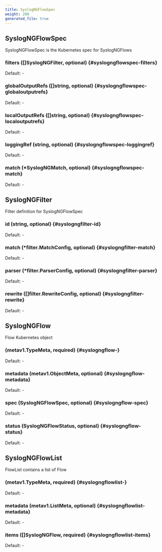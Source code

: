 ```yaml
---
title: SyslogNGFlowSpec
weight: 200
generated_file: true
---
```


## SyslogNGFlowSpec

SyslogNGFlowSpec is the Kubernetes spec for SyslogNGFlows

### filters ([]SyslogNGFilter, optional) {#syslogngflowspec-filters}

Default: -

### globalOutputRefs ([]string, optional) {#syslogngflowspec-globaloutputrefs}

Default: -

### localOutputRefs ([]string, optional) {#syslogngflowspec-localoutputrefs}

Default: -

### loggingRef (string, optional) {#syslogngflowspec-loggingref}

Default: -

### match (*SyslogNGMatch, optional) {#syslogngflowspec-match}

Default: -


## SyslogNGFilter

Filter definition for SyslogNGFlowSpec

### id (string, optional) {#syslogngfilter-id}

Default: -

### match (*filter.MatchConfig, optional) {#syslogngfilter-match}

Default: -

### parser (*filter.ParserConfig, optional) {#syslogngfilter-parser}

Default: -

### rewrite ([]filter.RewriteConfig, optional) {#syslogngfilter-rewrite}

Default: -


## SyslogNGFlow

Flow Kubernetes object

###  (metav1.TypeMeta, required) {#syslogngflow-}

Default: -

### metadata (metav1.ObjectMeta, optional) {#syslogngflow-metadata}

Default: -

### spec (SyslogNGFlowSpec, optional) {#syslogngflow-spec}

Default: -

### status (SyslogNGFlowStatus, optional) {#syslogngflow-status}

Default: -


## SyslogNGFlowList

FlowList contains a list of Flow

###  (metav1.TypeMeta, required) {#syslogngflowlist-}

Default: -

### metadata (metav1.ListMeta, optional) {#syslogngflowlist-metadata}

Default: -

### items ([]SyslogNGFlow, required) {#syslogngflowlist-items}

Default: -


